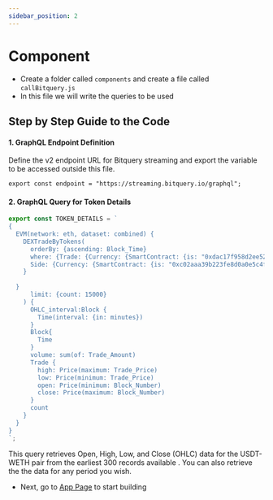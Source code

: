 ```yaml
---
sidebar_position: 2
---
```


# Component

- Create a folder called `components` and create a file called `callBitquery.js`
- In this file we will write the queries to be used

## Step by Step Guide to the Code

#### 1. GraphQL Endpoint Definition

Define the v2 endpoint URL for Bitquery streaming and export the variable to be accessed outside this file.

```
export const endpoint = "https://streaming.bitquery.io/graphql";
```

#### 2. GraphQL Query for Token Details

```javascript
export const TOKEN_DETAILS = `
{
  EVM(network: eth, dataset: combined) {
    DEXTradeByTokens(
      orderBy: {ascending: Block_Time}
      where: {Trade: {Currency: {SmartContract: {is: "0xdac17f958d2ee523a2206206994597c13d831ec7"}}, 
      Side: {Currency: {SmartContract: {is: "0xc02aaa39b223fe8d0a0e5c4f27ead9083c756cc2"}},Type: {is: buy}}
    }
  
  }
      limit: {count: 15000}
    ) {
      OHLC_interval:Block {
        Time(interval: {in: minutes})
      }
      Block{
        Time
      }
      volume: sum(of: Trade_Amount)
      Trade {
        high: Price(maximum: Trade_Price)
        low: Price(minimum: Trade_Price)
        open: Price(minimum: Block_Number)
        close: Price(maximum: Block_Number)
      }
      count
    }
  }
}
`;
```

This query retrieves Open, High, Low, and Close (OHLC) data for the USDT-WETH pair from the earliest 300 records available . You can also retrieve the the data for any period you wish.

- Next, go to [App Page](https://docs.bitquery.io/docs/usecases/tradingview-advanced-charts/app/) to start building
